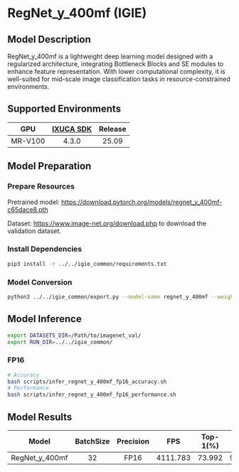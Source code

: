 # RegNet_y_400mf (IGIE)

## Model Description

RegNet_y_400mf is a lightweight deep learning model designed with a regularized architecture, integrating Bottleneck Blocks and SE modules to enhance feature representation. With lower computational complexity, it is well-suited for mid-scale image classification tasks in resource-constrained environments.

## Supported Environments

| GPU    | [IXUCA SDK](https://gitee.com/deep-spark/deepspark#%E5%A4%A9%E6%95%B0%E6%99%BA%E7%AE%97%E8%BD%AF%E4%BB%B6%E6%A0%88-ixuca) | Release |
| :----: | :----: | :----: |
| MR-V100 | 4.3.0     |  25.09  |

## Model Preparation

### Prepare Resources

Pretrained model: <https://download.pytorch.org/models/regnet_y_400mf-c65dace8.pth>

Dataset: <https://www.image-net.org/download.php> to download the validation dataset.

### Install Dependencies

```bash
pip3 install -r ../../igie_common/requirements.txt
```

### Model Conversion

```bash
python3 ../../igie_common/export.py --model-name regnet_y_400mf --weight regnet_y_400mf-c65dace8.pth --output regnet_y_400mf.onnx
```

## Model Inference

```bash
export DATASETS_DIR=/Path/to/imagenet_val/
export RUN_DIR=../../igie_common/
```

### FP16

```bash
# Accuracy
bash scripts/infer_regnet_y_400mf_fp16_accuracy.sh
# Performance
bash scripts/infer_regnet_y_400mf_fp16_performance.sh
```

## Model Results

| Model          | BatchSize | Precision | FPS     | Top-1(%) | Top-5(%) |
| :----: | :----: | :----: | :----: | :----: | :----: |
| RegNet_y_400mf | 32        | FP16      | 4111.783| 73.992   | 91.693   |
